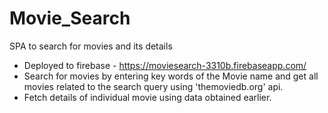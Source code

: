 # Movie_Search
SPA to search for movies and its details

* Deployed to firebase - https://moviesearch-3310b.firebaseapp.com/
* Search for movies by entering key words of the Movie name and get all movies related to the search query
  using 'themoviedb.org' api.
* Fetch details of individual movie using data obtained earlier.

